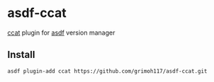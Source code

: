 # asdf-ccat
[ccat](https://github.com/jingweno/ccat) plugin for [asdf](https://github.com/asdf-vm/asdf) version manager

## Install
```
asdf plugin-add ccat https://github.com/grimoh117/asdf-ccat.git
```
